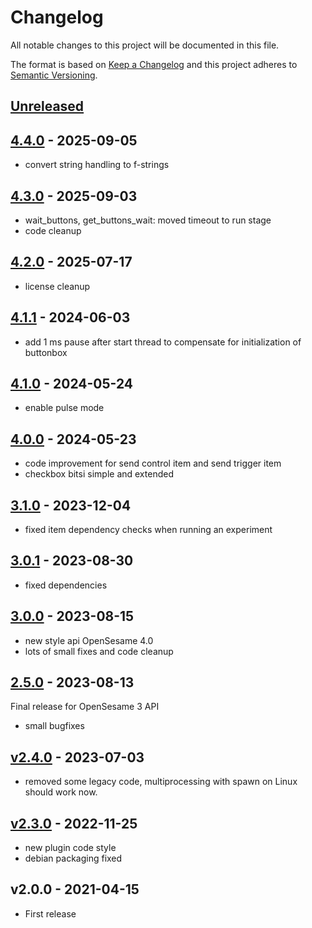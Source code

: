 # Changelog

All notable changes to this project will be documented in this file.

The format is based on [Keep a Changelog](http://keepachangelog.com/en/1.0.0/)
and this project adheres to [Semantic Versioning](http://semver.org/spec/v2.0.0.html).

## [Unreleased]


## [4.4.0] - 2025-09-05

- convert string handling to f-strings

## [4.3.0] - 2025-09-03

- wait_buttons, get_buttons_wait: moved timeout to run stage
- code cleanup

## [4.2.0] - 2025-07-17

- license cleanup

## [4.1.1] - 2024-06-03

- add 1 ms pause after start thread to compensate for initialization of buttonbox
    
## [4.1.0] - 2024-05-24

- enable pulse mode
    
## [4.0.0] - 2024-05-23

- code improvement for send control item and send trigger item
- checkbox bitsi simple and extended
    
## [3.1.0] - 2023-12-04

- fixed item dependency checks when running an experiment
    
## [3.0.1] - 2023-08-30

- fixed dependencies
    
## [3.0.0] - 2023-08-15

- new style api OpenSesame 4.0
- lots of small fixes and code cleanup
    
## [2.5.0] - 2023-08-13

Final release for OpenSesame 3 API

- small bugfixes
    
## [v2.4.0] - 2023-07-03

- removed some legacy code, multiprocessing with spawn on Linux should work now.
    
## [v2.3.0] - 2022-11-25

- new plugin code style
- debian packaging fixed

## v2.0.0 - 2021-04-15

- First release

[Unreleased]: https://github.com/dev-jam/opensesame-plugin-radboudbox/compare/4.4.0...HEAD
[4.4.0]: https://github.com/dev-jam/opensesame-plugin-radboudbox/compare/4.3.0...4.4.0
[4.3.0]: https://github.com/dev-jam/opensesame-plugin-radboudbox/compare/4.2.0...4.3.0
[4.2.0]: https://github.com/dev-jam/opensesame-plugin-radboudbox/compare/4.1.1...4.2.0
[4.1.1]: https://github.com/dev-jam/opensesame-plugin-radboudbox/compare/4.1.0...4.1.1
[4.1.0]: https://github.com/dev-jam/opensesame-plugin-radboudbox/compare/4.0.0...4.1.0
[4.0.0]: https://github.com/dev-jam/opensesame-plugin-radboudbox/compare/3.1.0...4.0.0
[3.1.0]: https://github.com/dev-jam/opensesame-plugin-radboudbox/compare/3.0.1...3.1.0
[3.0.1]: https://github.com/dev-jam/opensesame-plugin-radboudbox/compare/3.0.0...3.0.1
[3.0.0]: https://github.com/dev-jam/opensesame-plugin-radboudbox/compare/2.5.0...3.0.0
[2.5.0]: https://github.com/dev-jam/opensesame-plugin-radboudbox/compare/v2.4.0...2.5.0
[v2.4.0]: https://github.com/dev-jam/opensesame-plugin-radboudbox/compare/v2.3.0...v2.4.0
[v2.3.0]: https://github.com/dev-jam/opensesame-plugin-radboudbox/compare/v2.0.0...v2.3.0

